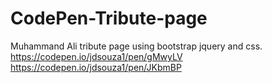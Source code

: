 # CodePen-Tribute-page
Muhammand Ali tribute page using bootstrap jquery and css.
https://codepen.io/jdsouza1/pen/gMwyLV
https://codepen.io/jdsouza1/pen/JKbmBP
